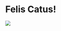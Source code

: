<h1>Felis Catus!</h1>
<img src="https://upload.wikimedia.org/wikipedia/commons/thumb/1/15/Cat_August_2010-4.jpg/1200px-Cat_August_2010-4.jpg">
